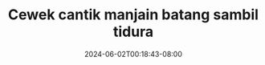 --- 
title: "Cewek cantik manjain batang sambil tidura"
description: "video bokep Cewek cantik manjain batang sambil tidura     new"
date: 2024-06-02T00:18:43-08:00
file_code: "gq52sfdojhf1"
draft: false
cover: "gl97j8y5n331tjyr.jpg"
tags: ["Cewek", "cantik", "manjain", "batang", "sambil", "tidura", "bokep-indo", "bokep-viral", "bokep-ig"]
length: 75
fld_id: "1392249"
foldername: "abgh"
categories: ["abgh"]
views: 91
---